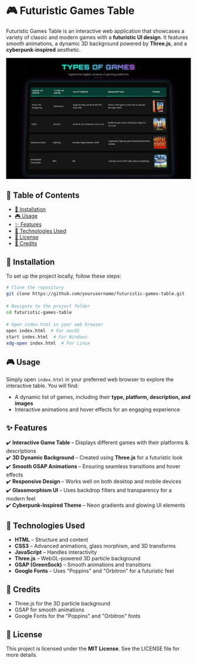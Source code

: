 # 🎮 Futuristic Games Table

Futuristic Games Table is an interactive web application that showcases a variety of classic and modern games with a **futuristic UI design**. It features smooth animations, a dynamic 3D background powered by **Three.js**, and a **cyberpunk-inspired** aesthetic.

![Futuristic Games Table Screenshot](preview.png)

## 📌 Table of Contents
- [🚀 Installation](#-installation)
- [🎮 Usage](#usage)
- [✨ Features](#features)
- [🔧 Technologies Used](#technologies-used)
- [ 📜 License](#license)
- [🙏 Credits](#credits)

## 🚀 Installation

To set up the project locally, follow these steps:

```bash
# Clone the repository
git clone https://github.com/yourusername/futuristic-games-table.git

# Navigate to the project folder
cd futuristic-games-table

# Open index.html in your web browser
open index.html  # For macOS
start index.html  # For Windows
xdg-open index.html  # For Linux
```

## 🎮 Usage

Simply open `index.html` in your preferred web browser to explore the interactive table. You will find:

* A dynamic list of games, including their **type, platform, description, and images**
* Interactive animations and hover effects for an engaging experience

## ✨ Features

✔️ **Interactive Game Table** – Displays different games with their platforms & descriptions  
✔️ **3D Dynamic Background** – Created using **Three.js** for a futuristic look  
✔️ **Smooth GSAP Animations** – Ensuring seamless transitions and hover effects  
✔️ **Responsive Design** – Works well on both desktop and mobile devices  
✔️ **Glassmorphism UI** – Uses backdrop filters and transparency for a modern feel  
✔️ **Cyberpunk-Inspired Theme** – Neon gradients and glowing UI elements  

## 🔧 Technologies Used

* **HTML** – Structure and content
* **CSS3** – Advanced animations, glass morphism, and 3D transforms
* **JavaScript** – Handles interactivity
* **Three.js** – WebGL-powered 3D particle background
* **GSAP (GreenSock)** – Smooth animations and transitions
* **Google Fonts** – Uses "Poppins" and "Orbitron" for a futuristic feel


## 🙏 Credits

* Three.js for the 3D particle background
* GSAP for smooth animations
* Google Fonts for the "Poppins" and "Orbitron" fonts

## 📜 License

This project is licensed under the **MIT License**. See the LICENSE file for more details.
